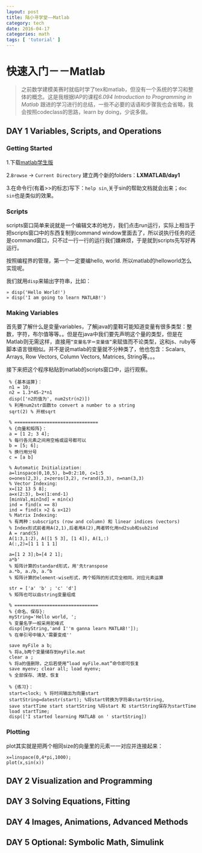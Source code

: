 ```yaml
---
layout: post
title: 陆小寻学堂——Matlab
category: tech
date: 2016-04-17
categories: math
tags: [ 'tutorial' ]
---
```



快速入门－－Matlab
=================

> 之前数学建模美赛时就临时学了tex和matlab，但没有一个系统的学习和整体的概念。这是我根据IAP的课程*6.094 Introduction to Programming in Matlab* 跟进的学习进行的总结，一些不必要的话语和步骤我也会省略，我会按照codeclass的思路，learn by doing，少说多做。

## DAY 1 Variables, Scripts, and Operations

### Getting Started

1.下载[matlab学生版]( https://msca.mit.edu/cgi-bin/matlab )

2.`Browse` -> `Current Directory` 建立两个新的folders：**LXMATLAB/day1**

3.在命令行(有着>>的标志)写下：`help sin`,关于sin的帮助文档就会出来；`doc sin`也是类似的效果。

### Scripts

scripts窗口简单来说就是一个编辑文本的地方，我们点击run运行，实际上相当于把scripts窗口中的东西复制到command window里面去了，所以说执行任务的还是command窗口，只不过一行一行的运行我们嫌麻烦，于是就到scripts先写好再运行。

按照编程界的管理，第一个一定要编hello, world. 所以matlab的helloworld怎么实现呢。

我们就用`disp`来输出字符串，比如：

    » disp('Hello World!')
    » disp('I am going to learn MATLAB!')

### Making Variables

首先要了解什么是变量variables，了解java的童鞋可能知道变量有很多类型：整数，字符，布尔值等等。。但是在java中我们要先声明这个量的类型，但是在Matlab则无需这样，直接用`“变量名字＝变量值”`来赋值而不论类型，这和js、ruby等脚本语言很相似。并不是说matlab的变量就不分种类了，他也包含：Scalars, Arrays, Row Vectors, Column Vectors, Matrices, String等。。。

接下来把这个程序粘贴到matlab的scripts窗口中，运行观察。

	 % {基本运算}：
     n1 = 10;
	 n2 = 1.3*45-2*n1
     disp(['n2的值为', num2str(n2)])
     % 利用num2str函数to convert a number to a string
     sqrt(2) % 开根sqrt
     
     % ===============================   
     % {向量和矩阵}：
	 a = [1 2; 3 4];
     % 每行各元素之间用空格或逗号都可以
	 b = [5; 6];
     % 换行用分号
	 c = [a b] 
     
     % Automatic Initialization:
     a=linspace(0,10,5), b=0:2:10, c=1:5
     o=ones(2,3), z=zeros(3,2), r=rand(3,3), n=nan(3,3)
     % Vector Indexing:
     x=[12 13 5 8];
     a=x(2:3), b=x(1:end-1)
     [minVal,minInd] = min(x)
     ind = find(x == 8)
     ind = find(x >2 & x<12)
     % Matrix Indexing:
     % 有两种：subscripts (row and column) 和 linear indices (vectors)
     % Index形式前者用A(2,1),后者用A(2),两者转化用nd2sub和sub2ind
     A = rand(5)
     A(1:3,1:2), A([1 5 3], [1 4]), A(1,:) 
     A(:,2)=[1 1 1 1 1]
     
     a=[1 2 3];b=[4 2 1];
     a*b'
     % 矩阵计算的standard形式，用'先transpose
     a.*b, a./b, a.^b
     % 矩阵计算的element-wise形式，两个矩阵的形式完全相同，对应元素运算
     
     str = ['a' 'b' ; 'c' 'd']
     % 矩阵也可以由string变量组成
     
     % ===============================  
     % {命名、保存}:
     myString='Hello world, ';
     % 变量名字一般采用驼峰式
	 disp([myString,'and I''m ganna learn MATLAB!']);
     % 在单引号中输入'需要变成''
     
	 save myFile a b;
     % 将a,b两个变量储存到myFile.mat
	 clear a ;
     % 将a的值删除，之后若使用“load myFile.mat”命令即可恢复
	 save myenv; clear all; load myenv;
     % 全部保存、清楚、恢复
	 
     % {练习}：
	 start=clock; % 将时间输出为向量start
	 startString=datestr(start); %将start转换为字符串startString,
	 save startTime start startString %将start 和 startString保存为startTime
     load startTime;
     disp(['I started learning MATLAB on ' startString])

### Plotting

plot其实就是把两个相同size的向量里的元素一一对应并连接起来：

	x=linspace(0,4*pi,1000);
	plot(x,sin(x))

## DAY 2 Visualization and Programming



## DAY 3 Solving Equations, Fitting

## DAY 4 Images, Animations, Advanced Methods

## DAY 5 Optional: Symbolic Math, Simulink


